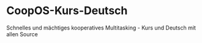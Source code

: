 # CoopOS-Kurs-Deutsch
Schnelles und mächtiges kooperatives Multitasking - Kurs und Deutsch mit allen Source
